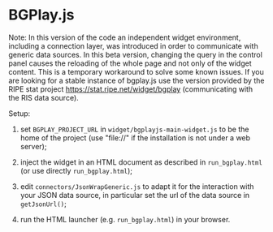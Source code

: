 BGPlay.js
=========

Note: In this version of the code an independent widget environment, including a connection layer, was introduced in order to communicate with generic data sources.
In this beta version, changing the query in the control panel causes the reloading of the whole page and not only of the widget content. This is a temporary workaround to solve some known issues.
If you are looking for a stable instance of bgplay.js use the version provided by the RIPE stat project https://stat.ripe.net/widget/bgplay (communicating with the RIS data source).


Setup:

1. set `BGPLAY_PROJECT_URL` in `widget/bgplayjs-main-widget.js` to be the home of the project (use "file://" if the installation is not under a web server);

2. inject the widget in an HTML document as described in `run_bgplay.html` (or use directly `run_bgplay.html`);

3. edit `connectors/JsonWrapGeneric.js` to adapt it for the interaction with your JSON data source, in particular set the url of the data source in `getJsonUrl()`;

4. run the HTML launcher (e.g. `run_bgplay.html`) in your browser.
